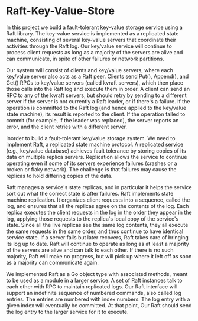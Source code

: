 # Raft-Key-Value-Store

In this project we build a fault-tolerant key-value storage service using a Raft library. The key-value service is implemented as a replicated state machine, consisting of several key-value servers that coordinate their activities through the Raft log. Our key/value service will continue to process client requests as long as a majority of the servers are alive and can communicate, in spite of other failures or network partitions.

Our system will consist of clients and key/value servers, where each key/value server also acts as a Raft peer. Clients send Put(), Append(), and Get() RPCs to key/value servers (called kvraft servers), which then place those calls into the Raft log and execute them in order. A client can send an RPC to any of the kvraft servers, but should retry by sending to a different server if the server is not currently a Raft leader, or if there's a failure. If the operation is committed to the Raft log (and hence applied to the key/value state machine), its result is reported to the client. If the operation failed to commit (for example, if the leader was replaced), the server reports an error, and the client retries with a different server.

Inorder to build a fault-tolerant key/value storage system. We need to implement Raft, a replicated state machine protocol. A replicated service (e.g., key/value database) achieves fault tolerance by storing copies of its data on multiple replica servers. Replication allows the service to continue operating even if some of its servers experience failures (crashes or a broken or flaky network). The challenge is that failures may cause the replicas to hold differing copies of the data.

Raft manages a service's state replicas, and in particular it helps the service sort out what the correct state is after failures. Raft implements state machine replication. It organizes client requests into a sequence, called the log, and ensures that all the replicas agree on the contents of the log. Each replica executes the client requests in the log in the order they appear in the log, applying those requests to the replica's local copy of the service's state. Since all the live replicas see the same log contents, they all execute the same requests in the same order, and thus continue to have identical service state. If a server fails but later recovers, Raft takes care of bringing its log up to date. Raft will continue to operate as long as at least a majority of the servers are alive and can talk to each other. If there is no such majority, Raft will make no progress, but will pick up where it left off as soon as a majority can communicate again.

We implemented Raft as a Go object type with associated methods, meant to be used as a module in a larger service. A set of Raft instances talk to each other with RPC to maintain replicated logs. Our Raft interface will support an indefinite sequence of numbered commands, also called log entries. The entries are numbered with index numbers. The log entry with a given index will eventually be committed. At that point, Our Raft should send the log entry to the larger service for it to execute.
